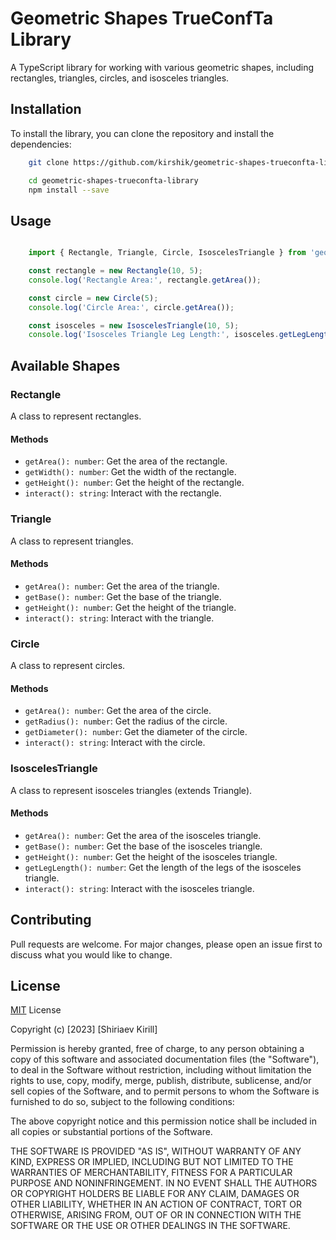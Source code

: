 # Geometric Shapes TrueConfTa Library

A TypeScript library for working with various geometric shapes, including rectangles, triangles, circles, and isosceles triangles.

## Installation

To install the library, you can clone the repository and install the dependencies:


```bash
    git clone https://github.com/kirshik/geometric-shapes-trueconfta-library.git

    cd geometric-shapes-trueconfta-library
    npm install --save
```

## Usage

```typescript

    import { Rectangle, Triangle, Circle, IsoscelesTriangle } from 'geometric-shapes-trueconfta-library';

    const rectangle = new Rectangle(10, 5);
    console.log('Rectangle Area:', rectangle.getArea());

    const circle = new Circle(5);
    console.log('Circle Area:', circle.getArea());

    const isosceles = new IsoscelesTriangle(10, 5);
    console.log('Isosceles Triangle Leg Length:', isosceles.getLegLength());
```

## Available Shapes

### Rectangle

A class to represent rectangles.

#### Methods

- `getArea(): number`: Get the area of the rectangle.
- `getWidth(): number`: Get the width of the rectangle.
- `getHeight(): number`: Get the height of the rectangle.
- `interact(): string`: Interact with the rectangle.

### Triangle

A class to represent triangles.

#### Methods

- `getArea(): number`: Get the area of the triangle.
- `getBase(): number`: Get the base of the triangle.
- `getHeight(): number`: Get the height of the triangle.
- `interact(): string`: Interact with the triangle.

### Circle

A class to represent circles.

#### Methods

- `getArea(): number`: Get the area of the circle.
- `getRadius(): number`: Get the radius of the circle.
- `getDiameter(): number`: Get the diameter of the circle.
- `interact(): string`: Interact with the circle.

### IsoscelesTriangle

A class to represent isosceles triangles (extends Triangle).

#### Methods

- `getArea(): number`: Get the area of the isosceles triangle.
- `getBase(): number`: Get the base of the isosceles triangle.
- `getHeight(): number`: Get the height of the isosceles triangle.
- `getLegLength(): number`: Get the length of the legs of the isosceles triangle.
- `interact(): string`: Interact with the isosceles triangle.

## Contributing

Pull requests are welcome. For major changes, please open an issue first to discuss what you would like to change.



## License
[MIT](https://choosealicense.com/licenses/mit/) License

Copyright (c) [2023] [Shiriaev Kirill]

Permission is hereby granted, free of charge, to any person obtaining a copy
of this software and associated documentation files (the "Software"), to deal
in the Software without restriction, including without limitation the rights
to use, copy, modify, merge, publish, distribute, sublicense, and/or sell
copies of the Software, and to permit persons to whom the Software is
furnished to do so, subject to the following conditions:

The above copyright notice and this permission notice shall be included in all
copies or substantial portions of the Software.

THE SOFTWARE IS PROVIDED "AS IS", WITHOUT WARRANTY OF ANY KIND, EXPRESS OR
IMPLIED, INCLUDING BUT NOT LIMITED TO THE WARRANTIES OF MERCHANTABILITY,
FITNESS FOR A PARTICULAR PURPOSE AND NONINFRINGEMENT. IN NO EVENT SHALL THE
AUTHORS OR COPYRIGHT HOLDERS BE LIABLE FOR ANY CLAIM, DAMAGES OR OTHER
LIABILITY, WHETHER IN AN ACTION OF CONTRACT, TORT OR OTHERWISE, ARISING FROM,
OUT OF OR IN CONNECTION WITH THE SOFTWARE OR THE USE OR OTHER DEALINGS IN THE
SOFTWARE.
